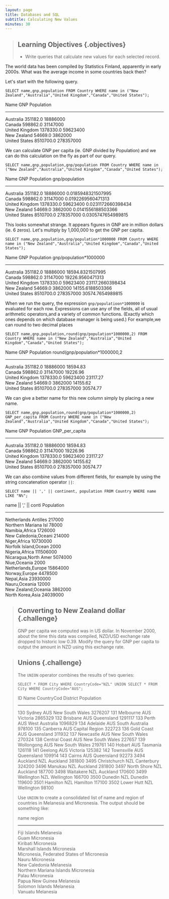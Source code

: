 ```yaml
---
layout: page
title: Databases and SQL
subtitle: Calculating New Values
minutes: 30
---
```

> ## Learning Objectives {.objectives}
>
> *   Write queries that calculate new values for each selected record.

The world data has been compiled by Statistics Finland, apparently in early 2000s. What was the average income in some countries back then?

Let's start with the following query.

~~~{.sql}
SELECT name,gnp,population FROM Country WHERE name in ("New Zealand","Australia","United Kingdom","Canada","United States");
~~~

Name                  GNP         Population
--------------------  ----------  ----------
Australia             351182.0    18886000  
Canada                598862.0    31147000  
United Kingdom        1378330.0   59623400  
New Zealand           54669.0     3862000   
United States         8510700.0   278357000 


We can calculate GNP per capita (ie. GNP divided by Population) and we can do this calculation on the fly as part of our query.

~~~{.sql}
SELECT name,gnp,population,gnp/population FROM Country WHERE name in ("New Zealand","Australia","United Kingdom","Canada","United States");
~~~

Name                  GNP                   Population  gnp/population                
--------------------  --------------------  ----------  ------------------------------
Australia             351182.0              18886000    0.0185948321507995            
Canada                598862.0              31147000    0.0192269560471313            
United Kingdom        1378330.0             59623400    0.0231172660398434            
New Zealand           54669.0               3862000     0.0141556188503366            
United States         8510700.0             278357000   0.0305747654989815   

This looks somewhat strange. It appears figures in GNP are in million dollars (ie. 6 zeros). Let's multiply by 1,000,000 to get the GNP per capita.

~~~{.sql}
SELECT name,gnp,population,gnp/population*1000000 FROM Country WHERE name in ("New Zealand","Australia","United Kingdom","Canada","United States");
~~~

Name                  GNP                   Population  gnp/population*1000000        
--------------------  --------------------  ----------  ------------------------------
Australia             351182.0              18886000    18594.8321507995              
Canada                598862.0              31147000    19226.9560471313              
United Kingdom        1378330.0             59623400    23117.2660398434              
New Zealand           54669.0               3862000     14155.6188503366              
United States         8510700.0             278357000   30574.7654989815   

When we run the query,
the expression `gnp/populatioon*1000000` is evaluated for each row.
Expressions can use any of the fields, all of usual arithmetic operators,and a variety of common functions.
(Exactly which ones depends on which database manager is being used.)
For example,we can round to two decimal places

~~~ {.sql}
SELECT name,gnp,population,round(gnp/population*1000000,2) FROM Country WHERE name in ("New Zealand","Australia","United Kingdom","Canada","United States");
~~~

Name                  GNP                   Population  round(gnp/population*1000000,2
--------------------  --------------------  ----------  ------------------------------
Australia             351182.0              18886000    18594.83                      
Canada                598862.0              31147000    19226.96                      
United Kingdom        1378330.0             59623400    23117.27                      
New Zealand           54669.0               3862000     14155.62                      
United States         8510700.0             278357000   30574.77     

We can give a better name for this new column simply by placing a new name.

~~~{.sql}
SELECT name,gnp,population,round(gnp/population*1000000,2) GNP_per_capita FROM Country WHERE name in ("New Zealand","Australia","United Kingdom","Canada","United States");
~~~

Name                  GNP                   Population  GNP_per_capita                
--------------------  --------------------  ----------  ------------------------------
Australia             351182.0              18886000    18594.83                      
Canada                598862.0              31147000    19226.96                      
United Kingdom        1378330.0             59623400    23117.27                      
New Zealand           54669.0               3862000     14155.62                      
United States         8510700.0             278357000   30574.77      

We can also combine values from different fields,
for example by using the string concatenation operator `||`:

~~~ {.sql}
SELECT name || ',' || continent, population FROM Country WHERE name LIKE "N%";
~~~

name || ',' || conti  Population          
--------------------  --------------------
Netherlands Antilles  217000              
Northern Mariana Isl  78000               
Namibia,Africa        1726000             
New Caledonia,Oceani  214000              
Niger,Africa          10730000            
Norfolk Island,Ocean  2000                
Nigeria,Africa        111506000           
Nicaragua,North Amer  5074000             
Niue,Oceania          2000                
Netherlands,Europe    15864000            
Norway,Europe         4478500             
Nepal,Asia            23930000            
Nauru,Oceania         12000               
New Zealand,Oceania   3862000             
North Korea,Asia      24039000    


> ## Converting to New Zealand dollar {.challenge}
>
> GNP per capita we computed was in US dollar. In November 2000, about the time this data was compiled, NZD/USD exchange rate dropped to historic low 0.39. 
> Modify the query for GNP per capita to output the amount in NZD using this exchange rate.

> ## Unions {.challenge}
>
> The `UNION` operator combines the results of two queries:
>
> ~~~ {.sql}
> SELECT * FROM City WHERE CountryCode="NZL" UNION SELECT * FROM City WHERE CountryCode="AUS";
> ~~~
>
>ID                    Name                  CountryCod  District                        Population
>--------------------  --------------------  ----------  ------------------------------  ----------
>130                   Sydney                AUS         New South Wales                 3276207
>131                   Melbourne             AUS         Victoria                        2865329
>132                   Brisbane              AUS         Queensland                      1291117
>133                   Perth                 AUS         West Australia                  1096829
>134                   Adelaide              AUS         South Australia                 978100
>135                   Canberra              AUS         Capital Region                  322723
>136                   Gold Coast            AUS         Queensland                      311932
>137                   Newcastle             AUS         New South Wales                 270324
>138                   Central Coast         AUS         New South Wales                 227657
>139                   Wollongong            AUS         New South Wales                 219761
>140                   Hobart                AUS         Tasmania                        126118
>141                   Geelong               AUS         Victoria                        125382
>142                   Townsville            AUS         Queensland                      109914
>143                   Cairns                AUS         Queensland                      92273
>3494                  Auckland              NZL         Auckland                        381800
>3495                  Christchurch          NZL         Canterbury                      324200
>3496                  Manukau               NZL         Auckland                        281800
>3497                  North Shore           NZL         Auckland                        187700
>3498                  Waitakere             NZL         Auckland                        170600
>3499                  Wellington            NZL         Wellington                      166700
>3500                  Dunedin               NZL         Dunedin                         119600
>3501                  Hamilton              NZL         Hamilton                        117100
>3502                  Lower Hutt            NZL         Wellington                      98100
>
> Use `UNION` to create a consolidated list of name and region of countries in Melanesia and Micronesia.
> The output should be something like:
>
>name                                 region              
>-----------------------------------  --------------------
>Fiji Islands                         Melanesia           
>Guam                                 Micronesia          
>Kiribati                             Micronesia          
>Marshall Islands                     Micronesia          
>Micronesia, Federated States of      Micronesia          
>Nauru                                Micronesia          
>New Caledonia                        Melanesia           
>Northern Mariana Islands             Micronesia          
>Palau                                Micronesia          
>Papua New Guinea                     Melanesia           
>Solomon Islands                      Melanesia           
>Vanuatu                              Melanesia    
